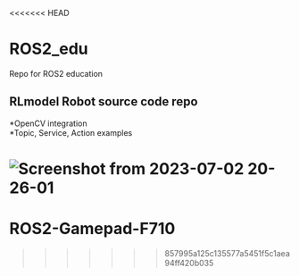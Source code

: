 <<<<<<< HEAD
# ROS2_edu
Repo for ROS2 education

## RLmodel Robot source code repo
*OpenCV integration   
*Topic, Service, Action examples

![Screenshot from 2023-07-02 20-26-01](https://github.com/RLmodel/ROS2_edu/assets/32663016/44d18f1c-b33b-4535-a852-a07c004bc569)
=======
# ROS2-Gamepad-F710
>>>>>>> 857995a125c135577a5451f5c1aea94ff420b035

